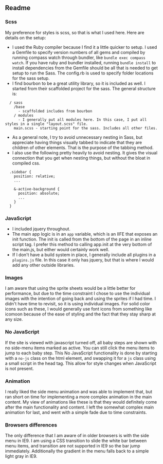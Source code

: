 ## Readme

### Scss

My preference for styles is scss, so that is what I used here. Here are details on the setup:

* I used the Ruby compiler because I find it a little quicker to setup. I used a Gemfile to specify version numbers of all gems and compiled by running compass watch through bundler, like  `bundle exec compass watch`. If you have ruby and bundler installed, running `bundle install` to install dependencies from the Gemfile should be all that is needed to get setup to run the Sass. The config.rb is used to specify folder locations for the sass setup.
* I find bourbon to be a great utility library, so it is included as well. I started from their scaffolded project for the sass. The general structure is:
```
  / sass
    /base
	  - scaffolded includes from bourbon
	/ modules
	  - I generally put all modules here. In this case, I put all styles in a single "layout.scss" file.
	main.scss - starting point for the sass. Includes all other files.
```

* As a general note, I try to avoid unnecessary nesting in Sass, but appreciate having things visually tabbed to indicate that they are children of other elements. That is the purpose of the tabbing method.
* I also use the following pretty heavily to avoid nesting. It gives the visual connection that you get when nesting things, but without the bloat in compiled css.
```
  .sidebar {
	position: relative;
	...

	&-active-background {
	  position: absolute;
	  ...
	}
  }
```


### JavaScript

* I included jquery throughout.
* The main app logic is in an `app` variable, which is an IIFE that exposes an init function. The init is called from the bottom of the page in an inline script tag. I prefer this method to calling app.init at the very bottom of the main.js, but either would certainly work well.
* If I don't have a build system in place, I generally include all plugins in a `plugins.js` file. In this case it only has jquery, but that is where I would add any other outside libraries.


### Images

I am aware that using the sprite sheets would be a little better for performance, but due to the time constraint I chose to use the individual images with the intention of going back and using the sprites if I had time. I didn't have time to revisit, so it is using individual images. For solid color icons such as these, I would generally use font icons from something like icomoon because of the ease of styling and the fact that they stay sharp at any size.

### No JavaScript

If the site is viewed with javascript turned off, all baby steps are shown with no side-menu items marked as active. You can still click the menu items to jump to each baby step. This No JavaScript functionality is done by starting with a `no-js` class on the html element, and swapping it for a `js` class using a small script in the head tag. This allow for style changes when JavaScript is not present.

### Animation

I really liked the side menu animation and was able to implement that, but ran short on time for implementing a more complex animation in the main content. My view of animations like these is that they would definitely come after the main functionality and content. I left the somewhat complex main animation for last, and went with a simple fade due to time constraints.

### Browsers differences

The only difference that I am aware of in older browsers is with the side menu in IE9. I am using a CSS transition to slide the white bar between menu items, and transition are not supported in IE9 so the bar jump immediately. Additionally the gradient in the menu falls back to a simple light gray in IE9.
